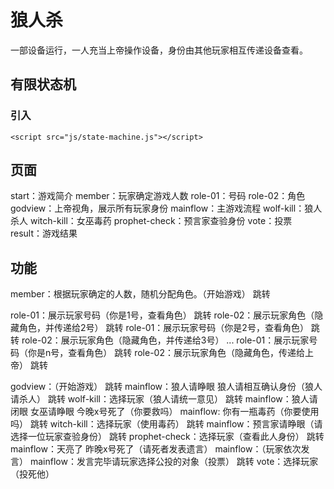 # 狼人杀
一部设备运行，一人充当上帝操作设备，身份由其他玩家相互传递设备查看。
## 有限状态机
### 引入
```
<script src="js/state-machine.js"></script>
```
## 页面
start：游戏简介
member：玩家确定游戏人数
role-01：号码
role-02：角色
godview：上帝视角，展示所有玩家身份
mainflow：主游戏流程
wolf-kill：狼人杀人
witch-kill：女巫毒药
prophet-check：预言家查验身份
vote：投票
result：游戏结果
## 功能
member：根据玩家确定的人数，随机分配角色。（开始游戏）
跳转

role-01：展示玩家号码（你是1号，查看角色）
跳转
role-02：展示玩家角色（隐藏角色，并传递给2号）
跳转
role-01：展示玩家号码（你是2号，查看角色）
跳转
role-02：展示玩家角色（隐藏角色，并传递给3号）
...
role-01：展示玩家号码（你是n号，查看角色）
跳转
role-02：展示玩家角色（隐藏角色，传递给上帝）
跳转

godview：（开始游戏）
跳转
mainflow：狼人请睁眼 狼人请相互确认身份（狼人请杀人）
跳转
wolf-kill：选择玩家（狼人请统一意见）
跳转
mainflow：狼人请闭眼 女巫请睁眼 今晚x号死了（你要救吗）
mainflow: 	你有一瓶毒药（你要使用吗）
跳转
witch-kill：选择玩家（使用毒药）
跳转
mainflow：预言家请睁眼（请选择一位玩家查验身份）
跳转
prophet-check：选择玩家（查看此人身份）
跳转
mainflow：天亮了 昨晚x号死了（请死者发表遗言）
mainflow：（玩家依次发言）
mainflow：发言完毕请玩家选择公投的对象（投票）
跳转
vote：选择玩家（投死他）